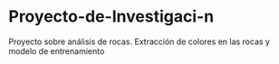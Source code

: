 # Proyecto-de-Investigaci-n
Proyecto sobre análisis de rocas. Extracción de colores en las rocas y modelo de entrenamiento
